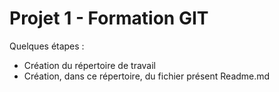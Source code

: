 # Projet 1 - Formation GIT
Quelques étapes :
* Création du répertoire de travail
* Création, dans ce répertoire, du fichier présent Readme.md
